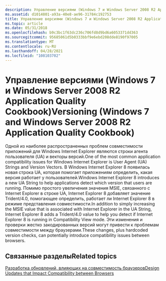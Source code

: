 ```yaml
---
description: Управление версиями (Windows 7 и Windows Server 2008 R2 Application Quality Cookbook)
ms.assetid: d1014801-a93a-40e8-ae96-31784c192753
title: Управление версиями (Windows 7 и Windows Server 2008 R2 Application Quality Cookbook)
ms.topic: article
ms.date: 05/31/2018
ms.openlocfilehash: b9c3bc1f63dc236c706fd8d9bd6a6053371dd363
ms.sourcegitcommit: 95685061d5b0333bbf9e6ebd208dde8190f97005
ms.translationtype: MT
ms.contentlocale: ru-RU
ms.lasthandoff: 04/28/2021
ms.locfileid: "108103702"
---
```

# <a name="versioning-windows-7-and-windows-server-2008-r2-application-quality-cookbook"></a><span data-ttu-id="8be22-103">Управление версиями (Windows 7 и Windows Server 2008 R2 Application Quality Cookbook)</span><span class="sxs-lookup"><span data-stu-id="8be22-103">Versioning (Windows 7 and Windows Server 2008 R2 Application Quality Cookbook)</span></span>

<span data-ttu-id="8be22-104">Одной из наиболее распространенных проблем совместимости приложений для Windows Internet Explorer являются строки агента пользователя (UA) и векторы версий.</span><span class="sxs-lookup"><span data-stu-id="8be22-104">One of the most common application compatibility issues for Windows Internet Explorer is User Agent (UA) Strings and Version Vectors.</span></span> <span data-ttu-id="8be22-105">В Windows Internet Explorer 8 появилась новая строка UA, которая помогает приложениям определить, какая версия работает у пользователей.</span><span class="sxs-lookup"><span data-stu-id="8be22-105">Windows Internet Explorer 8 introduces a new UA String to help applications detect which version that users are running.</span></span> <span data-ttu-id="8be22-106">Помимо простого увеличения значения MSIE, связанного с Internet Explorer в строке UA, Internet Explorer 8 добавляет значение Trident/4.0, помогающее определить, работает ли Internet Explorer 8 в режиме представления совместимости.</span><span class="sxs-lookup"><span data-stu-id="8be22-106">In addition to simply increasing the MSIE value that is associated with Internet Explorer in the UA String, Internet Explorer 8 adds a Trident/4.0 value to help you detect if Internet Explorer 8 is running in Compatibility View mode.</span></span> <span data-ttu-id="8be22-107">Эти изменения и проверки жестко закодированных версий могут привести к проблемам совместимости между браузерами.</span><span class="sxs-lookup"><span data-stu-id="8be22-107">These changes, plus hardcoded version checks, can potentially introduce compatibility issues between browsers.</span></span>

## <a name="related-topics"></a><span data-ttu-id="8be22-108">Связанные разделы</span><span class="sxs-lookup"><span data-stu-id="8be22-108">Related topics</span></span>

<dl> <dt>

[<span data-ttu-id="8be22-109">Разработка обновлений, влияющих на совместимость браузеров</span><span class="sxs-lookup"><span data-stu-id="8be22-109">Design Updates that Impact Compatibility between Browsers</span></span>](design-updates-that-impact-compatibility-between-browsers.md)
</dt> </dl>

 

 



